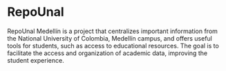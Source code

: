 # RepoUnal
RepoUnal Medellín is a project that centralizes important information from the National University of Colombia, Medellín campus, and offers useful tools for students, such as access to educational resources. The goal is to facilitate the access and organization of academic data, improving the student experience.
